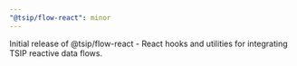 ```yaml
---
"@tsip/flow-react": minor
---
```


Initial release of @tsip/flow-react - React hooks and utilities for integrating TSIP reactive data flows.
